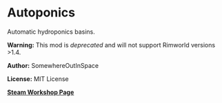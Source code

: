 # Autoponics
Automatic hydroponics basins.

**Warning:** This mod is *deprecated* and will not support Rimworld versions >1.4.

**Author:** SomewhereOutInSpace

**License:** MIT License

[**Steam Workshop Page**](https://steamcommunity.com/sharedfiles/filedetails/?id=1987104440)
